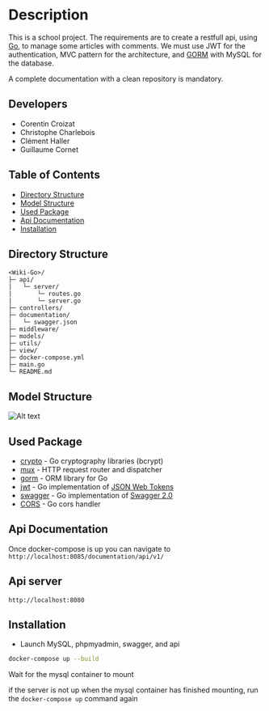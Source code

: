 # Description

This is a school project. The requirements are to create 
a restfull api, using [Go](https://golang.org/), to 
manage some articles with comments. We must 
use JWT for the authentication, MVC pattern for the 
architecture, and [GORM](https://gorm.io/index.html) 
with MySQL for the database.

A complete documentation with a clean repository is mandatory.

## Developers

- Corentin Croizat
- Christophe Charlebois
- Clément Haller
- Guillaume Cornet

## Table of Contents

- [Directory Structure](#directory-structure)
- [Model Structure](#model-structure)
- [Used Package](#used-package)
- [Api Documentation](#api-documentation)
- [Installation](#installation)
  
## Directory Structure

```
<Wiki-Go>/
├─ api/
|   └─ server/
|       └─ routes.go
|       └─ server.go
├─ controllers/
├─ documentation/
|   └─ swagger.json
├─ middleware/
├─ models/
├─ utils/
├─ view/
├─ docker-compose.yml
├─ main.go
└─ README.md
```

## Model Structure

![Alt text](https://user-images.githubusercontent.com/29546258/107534201-fea3b800-6bbf-11eb-9258-7487036ba847.jpg)

## Used Package

* [crypto](https://github.com/golang/crypto) - Go cryptography libraries (bcrypt)
* [mux](https://github.com/gorilla/mux) - HTTP request router and dispatcher
* [gorm](https://gorm.io/) - ORM library for Go
* [jwt](https://github.com/dgrijalva/jwt-go) - Go implementation of [JSON Web Tokens](https://self-issued.info/docs/draft-ietf-oauth-json-web-token.html)
* [swagger](https://github.com/go-swagger/go-swagger) - Go implementation of [Swagger 2.0](https://github.com/OAI/OpenAPI-Specification/blob/master/versions/2.0.md)
* [CORS](https://github.com/rs/cors) - Go cors handler

## Api Documentation

Once docker-compose is up you can navigate to 
`http://localhost:8085/documentation/api/v1/`


## Api server
`http://localhost:8080`

## Installation

* Launch MySQL, phpmyadmin, swagger, and api
``` bash
docker-compose up --build
```
Wait for the mysql container to mount

if the server is not up when the mysql container has finished mounting, run the ```docker-compose up``` command again
